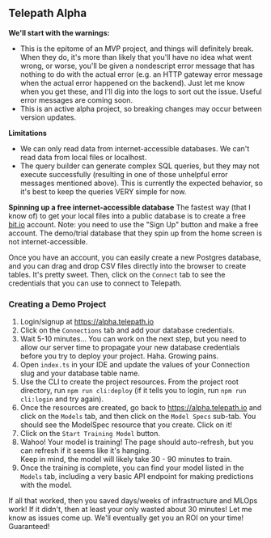 ## Telepath Alpha

**We'll start with the warnings:** 
* This is the epitome of an MVP project, and things will definitely break. When they do,
it's more than likely that you'll have no idea what went wrong, or worse, you'll be given a nondescript
error message that has nothing to do with the actual error (e.g. an HTTP gateway error message when the 
actual error happened on the backend). Just let me know when you get these, and I'll dig into the logs
to sort out the issue. Useful error messages are coming soon.
* This is an active alpha project, so breaking changes may occur between version updates.

**Limitations**
* We can only read data from internet-accessible databases. We can't read data from local files or localhost.
* The query builder can generate complex SQL queries, but they may not execute successfully (resulting in one 
of those unhelpful error messages mentioned above). This is currently the expected behavior, so it's best to 
keep the queries VERY simple for now.

**Spinning up a free internet-accessible database**
The fastest way (that I know of) to get your local files into a public database is to create a free
[bit.io](https://bit.io) account. Note: you need to use the "Sign Up" button and make a free account.
The demo/trial database that they spin up from the home screen is not internet-accessible.

Once you have an account, you can easily create a new Postgres database, and you can drag and drop CSV files
directly into the browser to create tables. It's pretty sweet. Then, click on the `Connect` tab to see the 
credentials that you can use to connect to Telepath.

### Creating a Demo Project

1. Login/signup at https://alpha.telepath.io
2. Click on the `Connections` tab and add your database credentials.
3. Wait 5-10 minutes... You can work on the next step, but you need to allow our server time to 
propagate your new database credentials before you try to deploy your project. Haha. Growing pains.
4. Open `index.ts` in your IDE and update the values of your Connection slug and your database table name.
5. Use the CLI to create the project resources. From the project root directory, run `npm run cli:deploy` 
(if it tells you to login, run `npm run cli:login` and try again). 
6. Once the resources are created, go back to https://alpha.telepath.io and click on the `Models` tab,
and then click on the `Model Specs` sub-tab. You should see the ModelSpec resource that you create. Click on it!
7. Click on the `Start Training Model` button.
8. Wahoo! Your model is training! The page should auto-refresh, but you can refresh if it seems like it's hanging.  
Keep in mind, the model will likely take 30 - 90 minutes to train.
9. Once the training is complete, you can find your model listed in the `Models` tab, including a very basic
API endpoint for making predictions with the model.

If all that worked, then you saved days/weeks of infrastructure and MLOps work! If it didn't, then at least your only
wasted about 30 minutes! Let me know as issues come up. We'll eventually get you an ROI on your time! Guaranteed!

